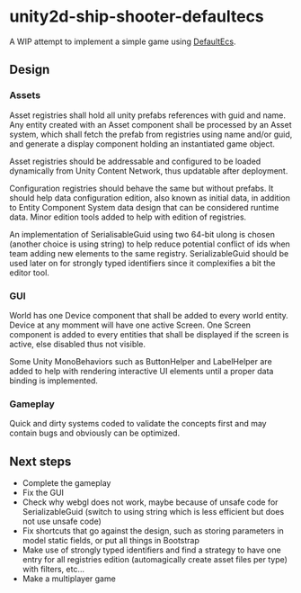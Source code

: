 # unity2d-ship-shooter-defaultecs

A WIP attempt to implement a simple game using [DefaultEcs](https://github.com/Doraku/DefaultEcs).

## Design

### Assets

Asset registries shall hold all unity prefabs references with guid and name.
Any entity created with an Asset component shall be processed by an Asset system, which shall fetch the prefab from registries using name and/or guid, and generate a display component holding an instantiated game object.

Asset registries should be addressable and configured to be loaded dynamically from Unity Content Network, thus updatable after deployment.

Configuration registries should behave the same but without prefabs. It should help data configuration edition, also known as initial data, in addition to Entity Component System data design that can be considered runtime data. Minor edition tools added to help with edition of registries.

An implementation of SerialisableGuid using two 64-bit <c>ulong</c> is chosen (another choice is using string) to help reduce potential conflict of ids when team adding new elements to the same registry. SerializableGuid<T> should be used later on for strongly typed identifiers since it complexifies a bit the editor tool.

### GUI

World has one Device component that shall be added to every world entity. Device at any momment will have one active Screen.
One Screen component is added to every entities that shall be displayed if the screen is active, else disabled thus not visible.

Some Unity MonoBehaviors such as ButtonHelper and LabelHelper are added to help with rendering interactive UI elements until a proper data binding is implemented.

### Gameplay

Quick and dirty systems coded to validate the concepts first and may contain bugs and obviously can be optimized.

## Next steps

* Complete the gameplay
* Fix the GUI
* Check why webgl does not work, maybe because of unsafe code for SerializableGuid (switch to using string which is less efficient but does not use unsafe code)
* Fix shortcuts that go against the design, such as storing parameters in model static fields, or put all things in Bootstrap
* Make use of strongly typed identifiers and find a strategy to have one entry for all registries edition (automagically create asset files per type) with filters, etc...
* Make a multiplayer game
 